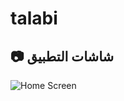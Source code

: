# talabi
## 📷 **شاشات التطبيق**
![Home Screen](assets/images/talabi_app.png)
<!-- screenshots\photo_2025-04-21_05-12-16.jpg
screenshots\photo_2025-04-21_05-12-19.jpg -->